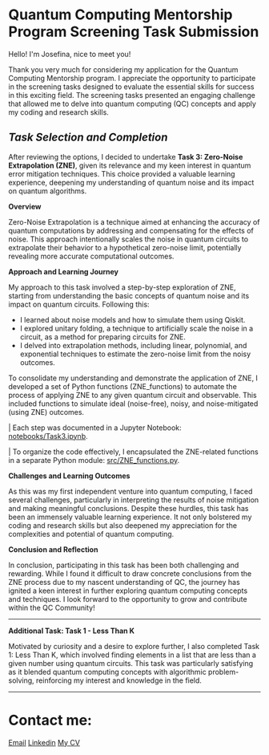 # Quantum Computing Mentorship Program Screening Task Submission


Hello! I'm Josefina, nice to meet you!

Thank you very much for considering my application for the Quantum Computing Mentorship program. I appreciate the opportunity to participate in the screening tasks designed to evaluate the essential skills for success in this exciting field. The screening tasks presented an engaging challenge that allowed me to delve into quantum computing (QC) concepts and apply my coding and research skills.

## *Task Selection and Completion*


After reviewing the options, I decided to undertake **Task 3: Zero-Noise Extrapolation (ZNE)**, given its relevance and my keen interest in quantum error mitigation techniques. This choice provided a valuable learning experience, deepening my understanding of quantum noise and its impact on quantum algorithms.

**Overview**

Zero-Noise Extrapolation is a technique aimed at enhancing the accuracy of quantum computations by addressing and compensating for the effects of noise. This approach intentionally scales the noise in quantum circuits to extrapolate their behavior to a hypothetical zero-noise limit, potentially revealing more accurate computational outcomes.

**Approach and Learning Journey**

My approach to this task involved a step-by-step exploration of ZNE, starting from understanding the basic concepts of quantum noise and its impact on quantum circuits. Following this:

* I learned about noise models and how to simulate them using Qiskit.
* I explored unitary folding, a technique to artificially scale the noise in a circuit, as a method for preparing circuits for ZNE.
* I delved into extrapolation methods, including linear, polynomial, and exponential techniques to estimate the zero-noise limit from the noisy outcomes.

To consolidate my understanding and demonstrate the application of ZNE, I developed a set of Python functions (ZNE_functions) to automate the process of applying ZNE to any given quantum circuit and observable. This included functions to simulate ideal (noise-free), noisy, and noise-mitigated (using ZNE) outcomes.

| Each step was documented in a Jupyter Notebook: [notebooks/Task3.ipynb](https://github.com/JosefinaCresta/QOSFMentorship-JosefinaCresta-Cohort9ScreeningTasks/blob/main/notebooks/Task3.ipynb).

| To organize the code effectively, I encapsulated the ZNE-related functions in a separate Python module: [src/ZNE_functions.py](https://github.com/JosefinaCresta/QOSFMentorship-JosefinaCresta-Cohort9ScreeningTasks/blob/main/src/ZNE_functions.py).

**Challenges and Learning Outcomes**

As this was my first independent venture into quantum computing, I faced several challenges, particularly in interpreting the results of noise mitigation and making meaningful conclusions. Despite these hurdles, this task has been an immensely valuable learning experience. It not only bolstered my coding and research skills but also deepened my appreciation for the complexities and potential of quantum computing.

**Conclusion and Reflection**

In conclusion, participating in this task has been both challenging and rewarding. While I found it difficult to draw concrete conclusions from the ZNE process due to my nascent understanding of QC, the journey has ignited a keen interest in further exploring quantum computing concepts and techniques. I look forward to the opportunity to grow and contribute within the QC Community!


---

**Additional Task: Task 1 - Less Than K**

Motivated by curiosity and a desire to explore further, I also completed Task 1: Less Than K, which involved finding elements in a list that are less than a given number using quantum circuits. This task was particularly satisfying as it blended quantum computing concepts with algorithmic problem-solving, reinforcing my interest and knowledge in the field.

---
# Contact me:
[Email](josefinacresta@gmail.com)
[Linkedin](www.linkedin.com/in/josefina-cresta)
[My CV](https://josefinacresta.my.canva.site/cvjosefinacresta)